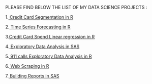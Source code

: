 
PLEASE FIND BELOW THE LIST OF MY DATA SCIENCE PROJECTS : 

1.<a href="https://mohitkedia.github.io/Credit-Card-Segmentation-in-R/"> Credit Card Segmentation in R</a>

2.<a href="https://mohitkedia.github.io/Time-series-Forecasting-/"> Time Series Forecasting in R</a>

3.<a href="https://mohitkedia.github.io/Credit-Card-Spend-Linear-regression/">Credit Card Spend Linear regression in R</a>

4.<a href="https://mohitkedia.github.io/Exploratory-Data-Analysis/"> Exploratory Data Analysis in SAS</a>

5.<a href="https://mohitkedia.github.io/911-calls-Exploratory-data-analysis-in-R-/"> 911 calls Exploratory Data Analysis in R</a>

6.<a href="https://mohitkedia.github.io/Web-Scraping/"> Web Scraping in R</a>

7.<a href="https://mohitkedia.github.io/Building-Reports-in-SAS/"> Building Reports in SAS</a>
